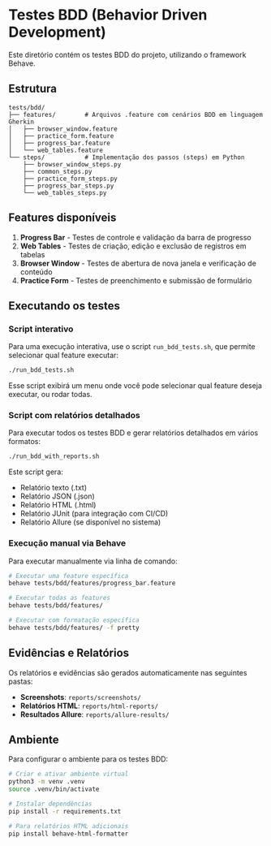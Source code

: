 # Testes BDD (Behavior Driven Development)

Este diretório contém os testes BDD do projeto, utilizando o framework Behave.

## Estrutura

```
tests/bdd/
├── features/        # Arquivos .feature com cenários BDD em linguagem Gherkin
│   ├── browser_window.feature
│   ├── practice_form.feature
│   ├── progress_bar.feature
│   └── web_tables.feature
└── steps/           # Implementação dos passos (steps) em Python
    ├── browser_window_steps.py
    ├── common_steps.py
    ├── practice_form_steps.py
    ├── progress_bar_steps.py
    └── web_tables_steps.py
```

## Features disponíveis

1. **Progress Bar** - Testes de controle e validação da barra de progresso
2. **Web Tables** - Testes de criação, edição e exclusão de registros em tabelas
3. **Browser Window** - Testes de abertura de nova janela e verificação de conteúdo
4. **Practice Form** - Testes de preenchimento e submissão de formulário

## Executando os testes

### Script interativo

Para uma execução interativa, use o script `run_bdd_tests.sh`, que permite selecionar qual feature executar:

```bash
./run_bdd_tests.sh
```

Esse script exibirá um menu onde você pode selecionar qual feature deseja executar, ou rodar todas.

### Script com relatórios detalhados

Para executar todos os testes BDD e gerar relatórios detalhados em vários formatos:

```bash
./run_bdd_with_reports.sh
```

Este script gera:
- Relatório texto (.txt)
- Relatório JSON (.json)
- Relatório HTML (.html)
- Relatório JUnit (para integração com CI/CD)
- Relatório Allure (se disponível no sistema)

### Execução manual via Behave

Para executar manualmente via linha de comando:

```bash
# Executar uma feature específica
behave tests/bdd/features/progress_bar.feature

# Executar todas as features
behave tests/bdd/features/

# Executar com formatação específica
behave tests/bdd/features/ -f pretty
```

## Evidências e Relatórios

Os relatórios e evidências são gerados automaticamente nas seguintes pastas:

- **Screenshots**: `reports/screenshots/`
- **Relatórios HTML**: `reports/html-reports/`
- **Resultados Allure**: `reports/allure-results/`

## Ambiente

Para configurar o ambiente para os testes BDD:

```bash
# Criar e ativar ambiente virtual
python3 -m venv .venv
source .venv/bin/activate

# Instalar dependências
pip install -r requirements.txt

# Para relatórios HTML adicionais
pip install behave-html-formatter
```